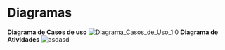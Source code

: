 # Diagramas
**Diagrama de Casos de uso**
![Diagrama_Casos_de_Uso_1 0](https://user-images.githubusercontent.com/65633856/197900070-dc4f7683-e10f-42d4-8f2f-16441060d922.svg)
**Diagrama de Atividades**
![asdasd](https://user-images.githubusercontent.com/65633856/197900103-ba3c23f1-dfea-46db-8d92-38dae395640d.svg)

